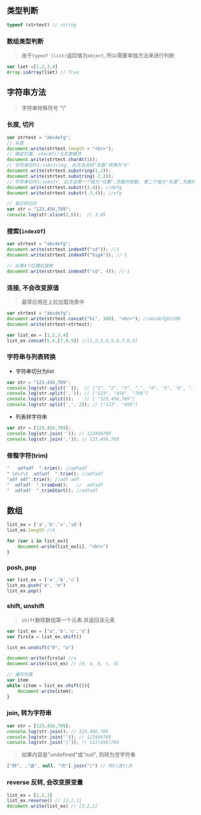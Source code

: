 
## 类型判断

```js
typeof (strtest) // string
```

### 数组类型判断

> 由于`typeof (list)`返回值为`object`, 所以需要单独方法来进行判断

```js
var liet =[1,2,3,4]
Array.isArray(liet) // True
```


## 字符串方法

> 字符串特殊符号 "\\"

### 长度, 切片

```js
var strtest = "abcdefg";
// 长度
document.write(strtest.length + "<br>");
// 确定位置, charAT()无负数概念
document.write(strtest.charAt(1));
// 字符串切片1:substring, 此方法会将"负数"转换为"0"
document.write(strtest.substring(1,2));
document.write(strtest.substring(-2,2));
// 字符串切片1:substr, 此方法第一个值为"位置",负数时倒数, 第二个值为"长度",负数时为0.
document.write(strtest.substr(3,4)); //defg
document.write(strtest.substr(-3,4)); //efg

// 真正的切片
var str = "123,456,789";
console.log(str.slice(2,6));  // 3,45
```

### 搜索(`indexOf`)

```js
var strtest = "abcdefg";
document.write(strtest.indexOf("cd")); //2
document.write(strtest.indexOf("higk")); //-1

// 从第4个位置后搜索
document.write(strtest.indexOf("cd", 4)); //-1
```

### 连接, 不会改变原值

> 最常应用在上拉加载场景中

```js
var strtest = "abcdefg";
document.write(strtest.concat("hi", 100), "<br>"); //abcdefghi100
document.write(strtest+strtest);

var list_ex = [1,2,3,4]
list_ex.concat(5,6,[7,8,9]) //[1,2,3,4,5,6,7,8,9]
```

### 字符串与列表转换

- 字符串切分为list

```js
var str = "123,456,789";
console.log(str.split(''));  // ["1", "2", "3", ",", "4", "5", "6", ",", "7", "8", "9"]
console.log(str.split(',')); // ["123", "456", "789"]
console.log(str.split());    // [ "123,456,789"]
console.log(str.split(',', 2)); // ["123", "456"]
```

- 列表转字符串

```js
var str = [123,456,789];
console.log(str.join('')); // 123456789
console.log(str.join(',')); // 123,456,789
```

### 修整字符(trim)

```js
"   adfadf  ".trim(); //adfadf
" \n\r\t  adfadf  ".trim(); //adfadf
"adf adf".trim(); //adf adf
"  adfadf  ".trimEnd();   //  adfadf
"  adfadf  ".trimStart(); //adfadf
```

## 数组

```js
list_ex = ['a','b','v','sd']
list_ex.length //4

for (var i in list_ex){
    document.write(list_ex[i], "<br>")
}

```

### posh, pop

```js
var list_ex = ['a','b','c']
list_ex.push('d', "e")
list_ex.pop()
```

### shift, unshift

> `shift`删除数组第一个元素.并返回该元素

```js
var list_ex = ["a",'b','c','d']
var firsta = list_ex.shift()

list_ex.unshift("0", "a")

document.write(firsta) //a
document.write(list_ex) // [0, a, b, c, d]

// 遍历列表
var item
while (item = list_ex.shift()){
    document.write(item);
}
```
### join, 转为字符串

```js
var str = [123,456,789];
console.log(str.join(); // 123,456,789
console.log(str.join('')); // 123456789
console.log(str.join('|')); // 123|456|789
```

> 如果内容是"undefined"或"null", 则转为空字符串

```js
["阿", ,"波", null, "次"].join("|") // 阿||波||次
```

### reverse 反转, 会改变原变量

```js
list_ex = [1,2,3]
list_ex.reverse() // [3,2,1]
document.write(list_ex) // [3,2,1]
```

